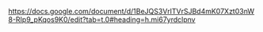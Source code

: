 https://docs.google.com/document/d/1BeJQS3VrlTVrSJBd4mK07Xzt03nW8-RIp9_pKqos9K0/edit?tab=t.0#heading=h.mi67yrdclpnv

